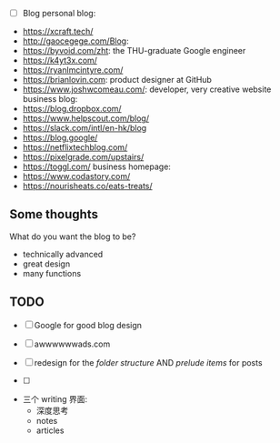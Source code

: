 
- [ ] Blog
personal blog:
- https://xcraft.tech/
- http://gaocegege.com/Blog: 
- https://byvoid.com/zht: the THU-graduate Google engineer
- https://k4yt3x.com/
- https://ryanlmcintyre.com/
- https://brianlovin.com: product designer at GitHub
- https://www.joshwcomeau.com/: developer, very creative website
business blog:
- https://blog.dropbox.com/
- https://www.helpscout.com/blog/
- https://slack.com/intl/en-hk/blog
- https://blog.google/
- https://netflixtechblog.com/
- https://pixelgrade.com/upstairs/
- https://toggl.com/
business homepage:
- https://www.codastory.com/
- https://nourisheats.co/eats-treats/

## Some thoughts

What do you want the blog to be?
- technically advanced
- great design
- many functions

## TODO

- [ ] Google for good blog design
- [ ] awwwwwwads.com

- [ ] redesign for the *folder structure* AND *prelude items* for posts
- [ ] 



- 三个 writing 界面:
  - 深度思考
  - notes
  - articles

